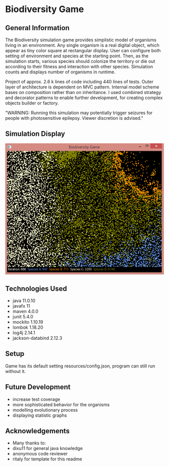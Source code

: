 # Biodiversity Game


## General Information
The Biodiversity simulation game provides simplistic model of organisms living in an environment. Any single organism is a real digital object, which appear as tiny color square at rectangular display. User can configure both setting of environment and species at the starting point. Then, as the simulation starts, various species should colonize the territory or die out according to their fitness and interaction with other species. Simulation counts and displays number of organisms in runtime.   

Project of approx. 2.6 k lines of code including 440 lines of tests. Outer layer of architecture is dependent on MVC  pattern. Internal model scheme bases on composition rather than on inheritance. I used combined strategy and decorator patterns to enable further development, for creating complex objects builder or factory.

"WARNING: Running this simulation may potentially trigger seizures for people with photosensitive epilepsy. Viewer discretion is advised."

## Simulation Display
![Example screenshot](screenshot.png)

## Technologies Used
- java 11.0.10
- javafx 11
- maven 4.0.0
- junit 5.4.0
- mockito 1.10.19
- lombok 1.18.20
- log4j 2.14.1
- jackson-databind 2.12.3

## Setup
Game has its default setting resources/config.json, program can still run without it.

## Future Development
- increase test coverage
- more sophisticated behavior for the organisms
- modelling evolutionary process
- displaying statistic graphs


## Acknowledgements
- Many thanks to:
- dixu11 for general java knowledge
- anonymous code reviewer 
- ritaly for template for this readme
